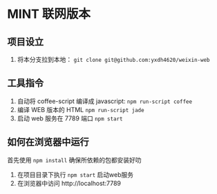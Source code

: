 # MINT 联网版本

## 项目设立

  1. 将本分支拉到本地：   `git clone git@github.com:yxdh4620/weixin-web`

## 工具指令

  1. 自动将 coffee-script 编译成 javascript:  `npm run-script coffee`
  2. 编译 WEB 版本的 HTML `npm run-script jade`
  3. 启动 web 服务在 7789 端口 `npm start`


## 如何在浏览器中运行

首先使用 `npm install` 确保所依赖的包都安装好叻

  1. 在项目目录下执行 `npm start` 启动web服务
  2. 在浏览器中访问 http://localhost:7789



